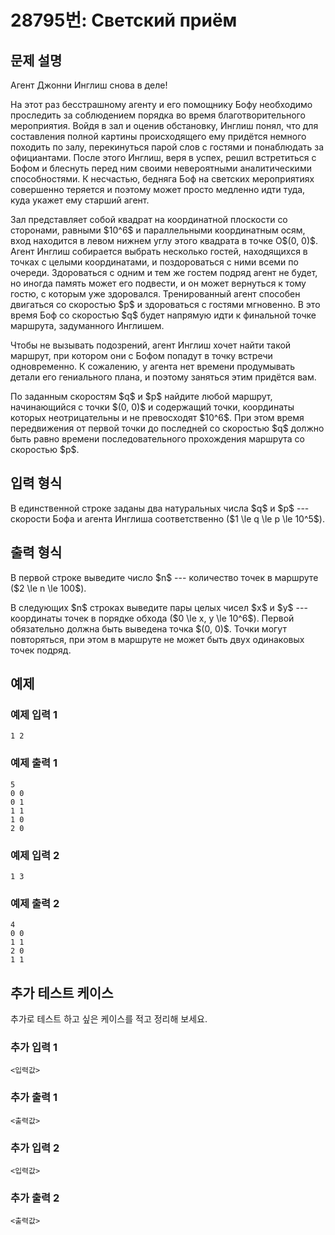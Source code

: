 # 28795번: Светский приём

## 문제 설명


<p>Агент Джонни Инглиш снова в деле!</p>

<p>На этот раз бесстрашному агенту и его помощнику Бофу необходимо проследить за соблюдением порядка во время благотворительного мероприятия. Войдя в зал и оценив обстановку, Инглиш понял, что для составления полной картины происходящего ему придётся немного походить по залу, перекинуться парой слов с гостями и понаблюдать за официантами. После этого Инглиш, веря в успех, решил встретиться с Бофом и блеснуть перед ним своими невероятными аналитическими способностями. К несчастью, бедняга Боф на светских мероприятиях совершенно теряется и поэтому может просто медленно идти туда, куда укажет ему старший агент.</p>

<p>Зал представляет собой квадрат на координатной плоскости со сторонами, равными $10^6$ и параллельными координатным осям, вход находится в левом нижнем углу этого квадрата в точке O$(0, 0)$. Агент Инглиш собирается выбрать несколько гостей, находящихся в точках с целыми координатами, и поздороваться с ними всеми по очереди. Здороваться с одним и тем же гостем подряд агент не будет, но иногда память может его подвести, и он может вернуться к тому гостю, с которым уже здоровался. Тренированный агент способен двигаться со скоростью $p$ и здороваться с гостями мгновенно. В это время Боф со скоростью $q$ будет напрямую идти к финальной точке маршрута, задуманного Инглишем.</p>

<p>Чтобы не вызывать подозрений, агент Инглиш хочет найти такой маршрут, при котором они с Бофом попадут в точку встречи одновременно. К сожалению, у агента нет времени продумывать детали его гениального плана, и поэтому заняться этим придётся вам.</p>

<p>По заданным скоростям $q$ и $p$ найдите любой маршрут, начинающийся с точки $(0, 0)$ и содержащий точки, координаты которых неотрицательны и не превосходят $10^6$. При этом время передвижения от первой точки до последней со скоростью $q$ должно быть равно времени последовательного прохождения маршрута со скоростью $p$.</p>



## 입력 형식


<p>В единственной строке заданы два натуральных числа $q$ и $p$ --- скорости Бофа и агента Инглиша соответственно ($1 \le q \le p \le 10^5$).</p>



## 출력 형식


<p>В первой строке выведите число $n$ --- количество точек в маршруте ($2 \le n \le 100$).</p>

<p>В следующих $n$ строках выведите пары целых чисел $x$ и $y$ --- координаты точек в порядке обхода ($0 \le x, y \le 10^6$). Первой обязательно должна быть выведена точка $(0, 0)$. Точки могут повторяться, при этом в маршруте не может быть двух одинаковых точек подряд.</p>



## 예제

### 예제 입력 1

```
1 2

```

### 예제 출력 1

```
5
0 0
0 1
1 1
1 0
2 0

```
          

### 예제 입력 2

```
1 3

```

### 예제 출력 2

```
4
0 0
1 1
2 0
1 1

```
          




## 추가 테스트 케이스

추가로 테스트 하고 싶은 케이스를 적고 정리해 보세요.

### 추가 입력 1

```
<입력값>
```

### 추가 출력 1

```
<출력값>
```

### 추가 입력 2

```
<입력값>
```

### 추가 출력 2

```
<출력값>
```
  